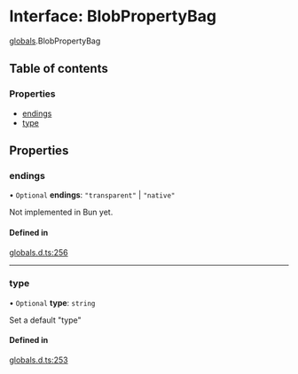 # Interface: BlobPropertyBag

[globals](../modules/globals.md).BlobPropertyBag

## Table of contents

### Properties

- [endings](globals.BlobPropertyBag.md#endings)
- [type](globals.BlobPropertyBag.md#type)

## Properties

### endings

• `Optional` **endings**: ``"transparent"`` \| ``"native"``

Not implemented in Bun yet.

#### Defined in

[globals.d.ts:256](https://github.com/goodcodedev/bun-types/blob/8bd1b3a/globals.d.ts#L256)

___

### type

• `Optional` **type**: `string`

Set a default "type"

#### Defined in

[globals.d.ts:253](https://github.com/goodcodedev/bun-types/blob/8bd1b3a/globals.d.ts#L253)
